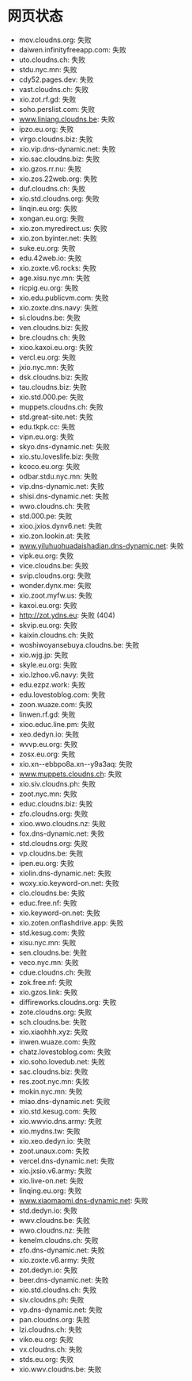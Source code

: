 # 网页状态
- mov.cloudns.org: 失败
- daiwen.infinityfreeapp.com: 失败
- uto.cloudns.ch: 失败
- stdu.nyc.mn: 失败
- cdy52.pages.dev: 失败
- vast.cloudns.ch: 失败
- xio.zot.rf.gd: 失败
- soho.perslist.com: 失败
- www.liniang.cloudns.be: 失败
- ipzo.eu.org: 失败
- virgo.cloudns.biz: 失败
- xio.vip.dns-dynamic.net: 失败
- xio.sac.cloudns.biz: 失败
- xio.gzos.rr.nu: 失败
- xio.zos.22web.org: 失败
- duf.cloudns.ch: 失败
- xio.std.cloudns.org: 失败
- linqin.eu.org: 失败
- xongan.eu.org: 失败
- xio.zon.myredirect.us: 失败
- xio.zon.byinter.net: 失败
- suke.eu.org: 失败
- edu.42web.io: 失败
- xio.zoxte.v6.rocks: 失败
- age.xisu.nyc.mn: 失败
- ricpig.eu.org: 失败
- xio.edu.publicvm.com: 失败
- xio.zoxte.dns.navy: 失败
- si.cloudns.be: 失败
- ven.cloudns.biz: 失败
- bre.cloudns.ch: 失败
- xioo.kaxoi.eu.org: 失败
- vercl.eu.org: 失败
- jxio.nyc.mn: 失败
- dsk.cloudns.biz: 失败
- tau.cloudns.biz: 失败
- xio.std.000.pe: 失败
- muppets.cloudns.ch: 失败
- std.great-site.net: 失败
- edu.tkpk.cc: 失败
- vipn.eu.org: 失败
- skyo.dns-dynamic.net: 失败
- xio.stu.loveslife.biz: 失败
- kcoco.eu.org: 失败
- odbar.stdu.nyc.mn: 失败
- vip.dns-dynamic.net: 失败
- shisi.dns-dynamic.net: 失败
- wwo.cloudns.ch: 失败
- std.000.pe: 失败
- xioo.jxios.dynv6.net: 失败
- xio.zon.lookin.at: 失败
- www.yiluhuohuadaishadian.dns-dynamic.net: 失败
- vipk.eu.org: 失败
- vice.cloudns.be: 失败
- svip.cloudns.org: 失败
- wonder.dynx.me: 失败
- xio.zoot.myfw.us: 失败
- kaxoi.eu.org: 失败
- http://zot.ydns.eu: 失败 (404)
- skvip.eu.org: 失败
- kaixin.cloudns.ch: 失败
- woshiwoyansebuya.cloudns.be: 失败
- xio.wjg.jp: 失败
- skyle.eu.org: 失败
- xio.lzhoo.v6.navy: 失败
- edu.ezpz.work: 失败
- edu.lovestoblog.com: 失败
- zoon.wuaze.com: 失败
- linwen.rf.gd: 失败
- xioo.educ.line.pm: 失败
- xeo.dedyn.io: 失败
- wvvp.eu.org: 失败
- zosx.eu.org: 失败
- xio.xn--ebbpo8a.xn--y9a3aq: 失败
- www.muppets.cloudns.ch: 失败
- xio.siv.cloudns.ph: 失败
- zoot.nyc.mn: 失败
- educ.cloudns.biz: 失败
- zfo.cloudns.org: 失败
- xioo.wwo.cloudns.nz: 失败
- fox.dns-dynamic.net: 失败
- std.cloudns.org: 失败
- vp.cloudns.be: 失败
- ipen.eu.org: 失败
- xiolin.dns-dynamic.net: 失败
- woxy.xio.keyword-on.net: 失败
- clo.cloudns.be: 失败
- educ.free.nf: 失败
- xio.keyword-on.net: 失败
- xio.zoten.onflashdrive.app: 失败
- std.kesug.com: 失败
- xisu.nyc.mn: 失败
- sen.cloudns.be: 失败
- veco.nyc.mn: 失败
- cdue.cloudns.ch: 失败
- zok.free.nf: 失败
- xio.gzos.link: 失败
- diffireworks.cloudns.org: 失败
- zote.cloudns.org: 失败
- sch.cloudns.be: 失败
- xio.xiaohhh.xyz: 失败
- inwen.wuaze.com: 失败
- chatz.lovestoblog.com: 失败
- xio.soho.lovedub.net: 失败
- sac.cloudns.biz: 失败
- res.zoot.nyc.mn: 失败
- mokin.nyc.mn: 失败
- miao.dns-dynamic.net: 失败
- xio.std.kesug.com: 失败
- xio.wwvio.dns.army: 失败
- xio.mydns.tw: 失败
- xio.xeo.dedyn.io: 失败
- zoot.unaux.com: 失败
- vercel.dns-dynamic.net: 失败
- xio.jxsio.v6.army: 失败
- xio.live-on.net: 失败
- linqing.eu.org: 失败
- www.xiaomaomi.dns-dynamic.net: 失败
- std.dedyn.io: 失败
- wwv.cloudns.be: 失败
- wwo.cloudns.nz: 失败
- kenelm.cloudns.ch: 失败
- zfo.dns-dynamic.net: 失败
- xio.zoxte.v6.army: 失败
- zot.dedyn.io: 失败
- beer.dns-dynamic.net: 失败
- xio.std.cloudns.ch: 失败
- siv.cloudns.ph: 失败
- vp.dns-dynamic.net: 失败
- pan.cloudns.org: 失败
- lzi.cloudns.ch: 失败
- viko.eu.org: 失败
- vx.cloudns.ch: 失败
- stds.eu.org: 失败
- xio.wwv.cloudns.be: 失败
